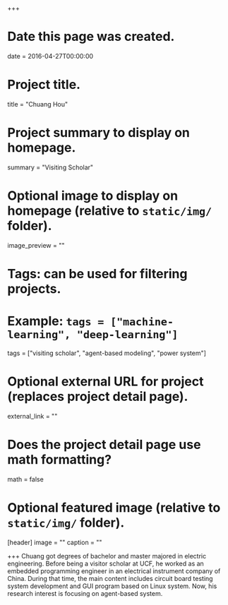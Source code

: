 +++
# Date this page was created.
date = 2016-04-27T00:00:00

# Project title.
title = "Chuang Hou"

# Project summary to display on homepage.
summary = "Visiting Scholar"

# Optional image to display on homepage (relative to `static/img/` folder).
image_preview = ""

# Tags: can be used for filtering projects.
# Example: `tags = ["machine-learning", "deep-learning"]`
tags = ["visiting scholar", "agent-based modeling", "power system"]

# Optional external URL for project (replaces project detail page).
external_link = ""

# Does the project detail page use math formatting?
math = false

# Optional featured image (relative to `static/img/` folder).
[header]
image = ""
caption = ""

+++
Chuang got degrees of bachelor and master majored in electric engineering. Before being a visitor scholar at UCF, he worked as an embedded programming engineer in an electrical instrument company of China. During that time, the main content includes circuit board testing system development and GUI program based on Linux system. Now, his research interest is focusing on agent-based system.
